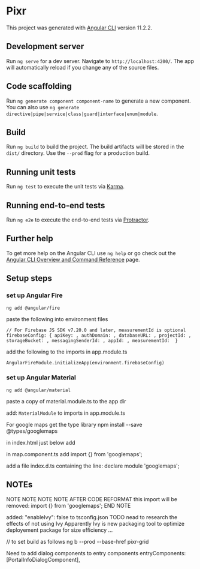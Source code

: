 # Pixr

This project was generated with [Angular CLI](https://github.com/angular/angular-cli) version 11.2.2.

## Development server

Run `ng serve` for a dev server. Navigate to `http://localhost:4200/`. The app will automatically reload if you change any of the source files.

## Code scaffolding

Run `ng generate component component-name` to generate a new component. You can also use `ng generate directive|pipe|service|class|guard|interface|enum|module`.

## Build

Run `ng build` to build the project. The build artifacts will be stored in the `dist/` directory. Use the `--prod` flag for a production build.

## Running unit tests

Run `ng test` to execute the unit tests via [Karma](https://karma-runner.github.io).

## Running end-to-end tests

Run `ng e2e` to execute the end-to-end tests via [Protractor](http://www.protractortest.org/).

## Further help

To get more help on the Angular CLI use `ng help` or go check out the [Angular CLI Overview and Command Reference](https://angular.io/cli) page.

## Setup steps

### set up Angular Fire

`ng add @angular/fire`

paste the following into environment files

`
    // For Firebase JS SDK v7.20.0 and later, measurementId is optional
    firebaseConfig: {
    apiKey: ,
    authDomain: ,
    databaseURL: ,
    projectId: ,
    storageBucket: ,
    messagingSenderId: ,
    appId: ,
    measurementId: 
    }
`

add the following to the imports in app.module.ts

`
AngularFireModule.initializeApp(environment.firebaseConfig)
`
### set up Angular Material

`ng add @angular/material`

paste a copy of material.module.ts to the app dir

add: `MaterialModule` to imports in app.module.ts

For google maps get the type library
npm install --save @types/googlemaps

in index.html just below <app-root></app-root> add
  <script src="http://maps.googleapis.com/maps/api/js?key=APIKEY"></script>

in map.component.ts add import {} from 'googlemaps';

add a file index.d.ts containing the line: declare module 'googlemaps';


## NOTEs

NOTE NOTE NOTE NOTE
AFTER CODE REFORMAT this import will be removed: import {} from 'googlemaps';
END NOTE

added:
    "enableIvy": false
to tsconfig.json TODO nead to research the effects of not using Ivy
Apparently Ivy is new packaging tool to optimize deployement package for size efficiency ...

// to set <base href="pixr"> build as follows
ng b --prod --base-href pixr-grid

Need to add dialog components to entry components
entryComponents: [PortalInfoDialogComponent],
